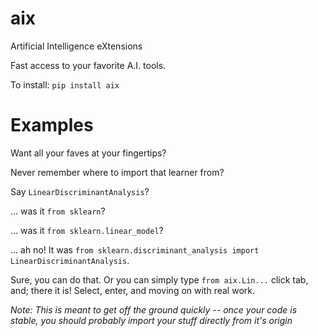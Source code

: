 
# aix
Artificial Intelligence eXtensions

Fast access to your favorite A.I. tools. 

To install:	```pip install aix```

# Examples

Want all your faves at your fingertips?

Never remember where to import that learner from?

Say `LinearDiscriminantAnalysis`?

... was it `from sklearn`?

... was it `from sklearn.linear_model`?

... ah no! It was `from sklearn.discriminant_analysis import LinearDiscriminantAnalysis`.

Sure, you can do that. Or you can simply type `from aix.Lin...` click tab, and; there it is! 
Select, enter, and moving on with real work.

*Note: This is meant to get off the ground quickly 
-- once your code is stable, you should probably import your stuff directly from it's origin*

